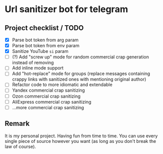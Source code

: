 # Url sanitizer bot for telegram

## Project checklist / TODO
- [x] Parse bot token from arg param
- [x] Parse bot token from env param
- [x] Sanitize YouTube `si` param
- [ ] (?) Add "screw up" mode for random commercial crap generation instead of removing
- [ ] Add inline mode support
- [ ] Add "hot-replace" mode for groups (replace messages containing crappy links with sanitized ones with mentioning original author)
- [ ] Refactor code to more idiomatic and extendable
- [ ] Yandex commercial crap sanitizing
- [ ] Ozon commercial crap sanitizing
- [ ] AliExpress commercial crap sanitizing
- [ ] ...more commercial crap sanitizing

## Remark
It is my personal project. Having fun from time to time.
You can use every single piece of source however you want
(as long as you don't break the law of course).
